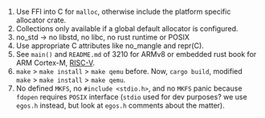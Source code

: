 1. Use FFI into C for `malloc`, otherwise include the platform specific allocator crate.
2. Collections only available if a global default allocator is configured.
3. no_std -> no libstd, no libc, no rust runtime or POSIX 
4. Use appropriate C attributes like no_mangle and repr(C).
5. See `main()` and `README.md` of 3210 for ARMv8 or embedded rust book for ARM Cortex-M, [RISC-V](https://github.com/rust-embedded/riscv).
6. `make` > `make install` > `make qemu` before. Now, `cargo build`, modified `make` > `make install` > `make qemu`.
7. No defined `MKFS`, no `#include <stdio.h>`, and no `MKFS` panic because `fdopen` requires `POSIX` interface (`stdio` used for dev purposes? we use `egos.h` instead, but look at `egos.h` comments about the matter).
